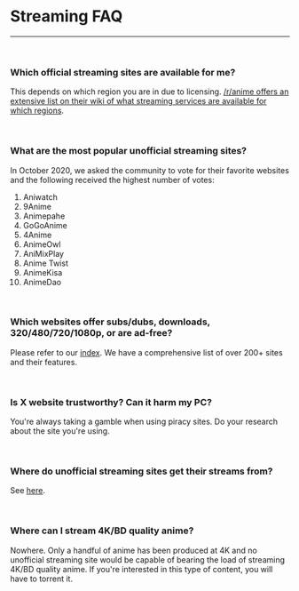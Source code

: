 # **Streaming FAQ**

---

&nbsp;

### **Which official streaming sites are available for me?**

This depends on which region you are in due to licensing. [/r/anime offers an extensive list on their wiki of what streaming services are available for which regions](https://www.reddit.com/r/anime/wiki/legal_streams).

&nbsp;

### **What are the most popular unofficial streaming sites?**

In October 2020, we asked the community to vote for their favorite websites and the following received the highest number of votes:

1. Aniwatch
2. 9Anime
3. Animepahe
4. GoGoAnime
5. 4Anime
6. AnimeOwl
7. AniMixPlay
8. Anime Twist
9. AnimeKisa
10. AnimeDao

&nbsp;

### **Which websites offer subs/dubs, downloads, 320/480/720/1080p, or are ad-free?**

Please refer to our [index](https://ranimepiracy.github.io/index/). We have a comprehensive list of over 200+ sites and their features.

&nbsp;

### **Is X website trustworthy? Can it harm my PC?**

You're always taking a gamble when using piracy sites. Do your research about the site you're using.

&nbsp;

### **Where do unofficial streaming sites get their streams from?**

See [here](https://www.reddit.com/r/animepiracy/comments/jsyiku/what_is_the_source_of_these_illegal_anime/gc29rq1/).

&nbsp;

### **Where can I stream 4K/BD quality anime?**

Nowhere. Only a handful of anime has been produced at 4K and no unofficial streaming site would be capable of bearing the load of streaming 4K/BD quality anime. If you're interested in this type of content, you will have to torrent it.

&nbsp;
